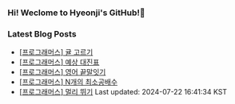 ### Hi! Weclome to Hyeonji's GitHub!🌱

### Latest Blog Posts
<!-- BLOG-POST-LIST:START -->
- [[프로그래머스] 귤 고르기](http://jjrdd.tistory.com/92)
- [[프로그래머스] 예상 대진표](http://jjrdd.tistory.com/91)
- [[프로그래머스] 영어 끝말잇기](http://jjrdd.tistory.com/90)
- [[프로그래머스] N개의 최소공배수](http://jjrdd.tistory.com/89)
- [[프로그래머스] 멀리 뛰기](http://jjrdd.tistory.com/88)
Last updated: 2024-07-22 16:41:34 KST
<!-- BLOG-POST-LIST:END -->
